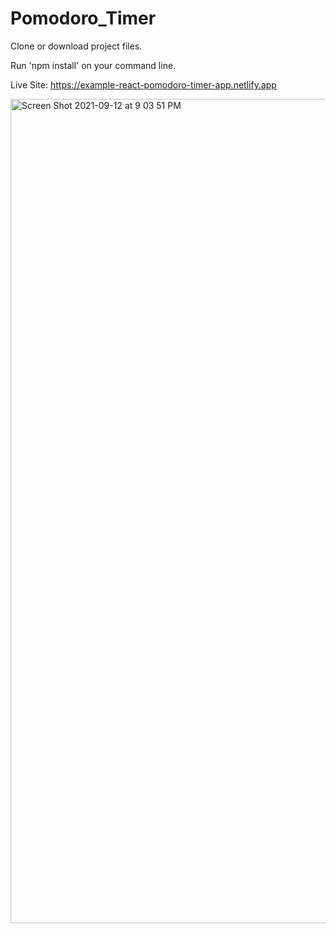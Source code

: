 # Pomodoro_Timer

Clone or download project files. 

Run 'npm install' on your command line. 

Live Site: https://example-react-pomodoro-timer-app.netlify.app

<img width="1319" alt="Screen Shot 2021-09-12 at 9 03 51 PM" src="https://user-images.githubusercontent.com/52841881/133022431-f570bcf3-3b3d-4c82-864a-6d4008499300.png">
